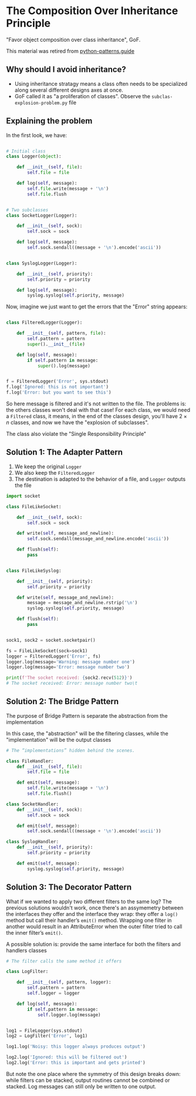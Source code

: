 # The Composition Over Inheritance Principle

"Favor object composition over class inheritance", GoF.

This material was retired from [python-patterns.guide](https://python-patterns.guide/gang-of-four/composition-over-inheritance/)

## Why should I avoid inheritance?

* Using inheritance stratagy means a class often needs to be specialized along several different designs axes at once.
* GoF called it as "a proliferation of classes". Observe the `subclas-explosion-problem.py` file

## Explaining the problem

In the first look, we have:

```python

# Initial class
class Logger(object):

    def __init__(self, file):
        self.file = file

    def log(self, message):
        self.file.write(message + '\n')
        self.file.flush


# Two subclasses
class SocketLogger(Logger):

    def __init__(self, sock):
        self.sock = sock

    def log(self, message):
        self.sock.sendall((message + '\n').encode('ascii'))


class SyslogLogger(Logger):

    def __init__(self, priority):
        self.priority = priority

    def log(self, message):
        syslog.syslog(self.priority, message)
```

Now, imagine we just want to get the errors that the "Error" string appears:

```python

class FilteredLogger(Logger):

    def __init__(self, pattern, file):
        self.pattern = pattern
        super().__init__(file)

    def log(self, message):
        if self.pattern in message:
            super().log(message)


f = FilteredLogger('Error', sys.stdout)
f.log('Ignored: this is not important')
f.log('Error: but you want to see this')
```

So here message is filtered and it's not written to the file. The problems is: the others classes won't deal with that case! For each class, we would need a `Filtered` class, it means, in the end of the classes design, you'll have $2 \times n$ classes, and now we have the "explosion of subclasses".

The class also violate the "Single Responsibility Principle"

## Solution 1: The Adapter Pattern

1. We keep the original `Logger`
2. We also keep the `FilteredLogger`
3. The destination is adapted to the behavior of a file, and `Logger` outputs the file

```python
import socket

class FileLikeSocket:

    def __init__(self, sock):
        self.sock = sock

    def write(self, message_and_newline):
        self.sock.sendall(message_and_newline.encode('ascii'))

    def flush(self):
        pass


class FileLikeSyslog:

    def __init__(self, priority):
        self.priority = priority

    def write(self, message_and_newline):
        message = message_and_newline.rstrip('\n')
        syslog.syslog(self.priority, message)

    def flush(self):
        pass


sock1, sock2 = socket.socketpair()

fs = FileLikeSocket(sock=sock1)
logger = FilteredLogger('Error', fs)
logger.log(message='Warning: message number one')
logger.log(message='Error: message number two')

print(f'The socket received: {sock2.recv(512)}')
# The socket received: Error: message number two\t
```

## Solution 2: The Bridge Pattern

The purpose of Bridge Pattern is separate the abstraction from the implementation

In this case, the "abstraction" will be the filtering classes, while the "implementation" will be the output classes

```python
# The “implementations” hidden behind the scenes.

class FileHandler:
    def __init__(self, file):
        self.file = file

    def emit(self, message):
        self.file.write(message + '\n')
        self.file.flush()

class SocketHandler:
    def __init__(self, sock):
        self.sock = sock

    def emit(self, message):
        self.sock.sendall((message + '\n').encode('ascii'))

class SyslogHandler:
    def __init__(self, priority):
        self.priority = priority

    def emit(self, message):
        syslog.syslog(self.priority, message)
```

## Solution 3: The Decorator Pattern

What if we wanted to apply two different filters to the same log? The previous solutions wouldn't work, once there's an assymemetry between the interfaces they offer and the interface they wrap: they offer a `log()` method but call their handler’s `emit()` method. Wrapping one filter in another would result in an AttributeError when the outer filter tried to call the inner filter’s `emit()`.

A possible solution is: provide the same interface for both the filters and handlers classes

```python
# The filter calls the same method it offers

class LogFilter:

    def __init__(self, pattern, logger):
        self.pattern = pattern
        self.logger = logger

    def log(self, message):
        if self.pattern in message:
            self.logger.log(message)


log1 = FileLogger(sys.stdout)
log2 = LogFilter('Error', log1)

log1.log('Noisy: this logger always produces output')

log2.log('Ignored: this will be filtered out')
log2.log('Error: this is important and gets printed')
```

But note the one place where the symmetry of this design breaks down: while filters can be stacked, output routines cannot be combined or stacked. Log messages can still only be written to one output.
